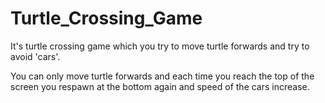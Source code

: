 # Turtle_Crossing_Game

It's turtle crossing game which you try to move turtle forwards and try to avoid 'cars'. 

You can only move turtle forwards and each time you reach the top of the screen you respawn at the bottom again and speed of the cars increase.
